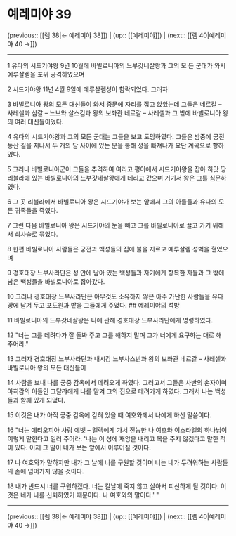 # 예레미야 39

(previous:: [[렘 38|← 예레미야 38]]) | (up:: [[예레미야]]) | (next:: [[렘 40|예레미야 40 →]])

***




1 
유다의 시드기야왕 9년 10월에 바빌로니아의 느부갓네살왕과 그의 모 든 군대가 와서 예루살렘을 포위 공격하였으며 



2 
시드기야왕 11년 4월 9일에 예루살렘성이 함락되었다. 그러자 



3 
바빌로니아 왕의 모든 대신들이 와서 중문에 자리를 잡고 앉았는데 그들은 네르갈 – 사레셀과 삼갈 – 느보와 살스김과 왕의 보좌관 네르갈 – 사레셀과 그 밖에 바빌로니아 왕의 여러 대신들이었다. 



4 
유다의 시드기야왕과 그의 모든 군대는 그들을 보고 도망하였다. 그들은 밤중에 궁전 동산 길을 지나서 두 개의 담 사이에 있는 문을 통해 성을 빠져나가 요단 계곡으로 향하였다. 



5 
그러나 바빌로니아군이 그들을 추격하여 여리고 평야에서 시드기야왕을 잡아 하맛 땅 리블라에 있는 바빌로니아의 느부갓네살왕에게 데리고 갔으며 거기서 왕은 그를 심문하였다. 



6 
그 곳 리블라에서 바빌로니아 왕은 시드기야가 보는 앞에서 그의 아들들과 유다의 모든 귀족들을 죽였다. 



7 
그런 다음 바빌로니아 왕은 시드기야의 눈을 빼고 그를 바빌로니아로 끌고 가기 위해서 쇠사슬로 묶었다. 



8 
한편 바빌로니아 사람들은 궁전과 백성들의 집에 불을 지르고 예루살렘 성벽을 헐었으며 



9 
경호대장 느부사라단은 성 안에 남아 있는 백성들과 자기에게 항복한 자들과 그 밖에 남은 백성들을 바빌로니아로 잡아갔다. 



10 
그러나 경호대장 느부사라단은 아무것도 소유하지 않은 아주 가난한 사람들을 유다 땅에 남겨 두고 포도원과 밭을 그들에게 주었다. ## 예레미야의 석방 



11 
바빌로니아의 느부갓네살왕은 나에 관해 경호대장 느부사라단에게 명령하였다. 



12 
"너는 그를 데려다가 잘 돌봐 주고 그를 해하지 말며 그가 너에게 요구하는 대로 해 주어라." 



13 
그러자 경호대장 느부사라단과 내시감 느부사스반과 왕의 보좌관 네르갈 – 사레셀과 바빌로니아 왕의 모든 대신들이 



14 
사람을 보내 나를 궁중 감옥에서 데려오게 하였다. 그러고서 그들은 사반의 손자이며 아히감의 아들인 그달랴에게 나를 맡겨 그의 집으로 데려가게 하였다. 그래서 나는 백성들과 함께 있게 되었다. 



15 
이것은 내가 아직 궁중 감옥에 갇혀 있을 때 여호와께서 나에게 하신 말씀이다. 



16 
"너는 에티오피아 사람 에벳 – 멜렉에게 가서 전능한 나 여호와 이스라엘의 하나님이 이렇게 말한다고 일러 주어라. '나는 이 성에 재앙을 내리고 복을 주지 않겠다고 말한 적이 있다. 이제 그 말이 네가 보는 앞에서 이루어질 것이다. 



17 
나 여호와가 말하지만 내가 그 날에 너를 구원할 것이며 너는 네가 두려워하는 사람들의 손에 넘어가지 않을 것이다. 



18 
내가 반드시 너를 구원하겠다. 너는 칼날에 죽지 않고 살아서 피신하게 될 것이다. 이것은 네가 나를 신뢰하였기 때문이다. 나 여호와의 말이다.' "

***

(previous:: [[렘 38|← 예레미야 38]]) | (up:: [[예레미야]]) | (next:: [[렘 40|예레미야 40 →]])
